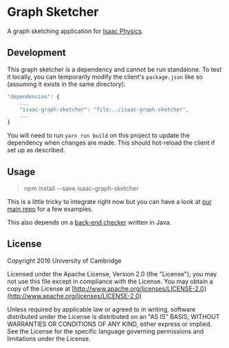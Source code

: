# Graph Sketcher

A graph sketching application for [Isaac Physics](https://isaacphysics.org).

## Development
This graph sketcher is a dependency and cannot be run standalone. To test it locally, you can temporarily modify the 
client's `package.json` like so (assuming it exists in the same directory):
```javascript
"dependencies": {
    ...
    "isaac-graph-sketcher": "file:../isaac-graph-sketcher",
    ...
}
```
You will need to run `yarn run build` on this project to update the dependency when changes are made. This should hot-reload
the client if set up as described.

## Usage

> npm install --save isaac-graph-sketcher

This is a little tricky to integrate right now but you can have a look at [our main repo](https://github.com/isaacphysics/isaac-react-app) for a few examples.

This also depends on a [back-end checker](https://github.com/isaacphysics/isaac-graph-checker) written in Java.

## License

Copyright 2016 University of Cambridge

Licensed under the Apache License, Version 2.0 (the "License"); you may not use this file except in compliance with the License. You may obtain a copy of the License at [http://www.apache.org/licenses/LICENSE-2.0](http://www.apache.org/licenses/LICENSE-2.0)

Unless required by applicable law or agreed to in writing, software distributed under the License is distributed on an "AS IS" BASIS, WITHOUT WARRANTIES OR CONDITIONS OF ANY KIND, either express or implied. See the License for the specific language governing permissions and limitations under the License.
